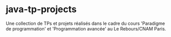 # java-tp-projects
Une collection de TPs et projets réalisés dans le cadre du cours 'Paradigme de programmation' et 'Programmation avancée' au Le Rebours/CNAM Paris.
